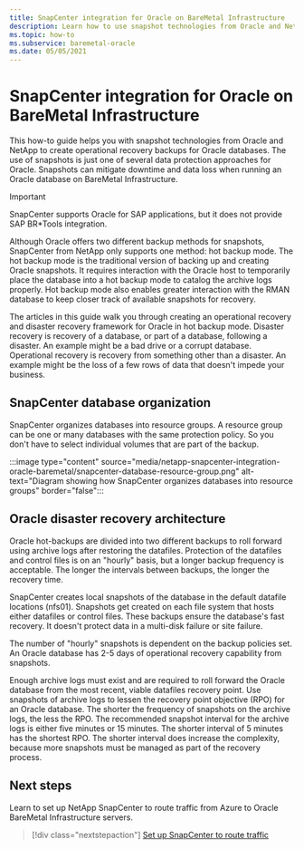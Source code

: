 ```yaml
---
title: SnapCenter integration for Oracle on BareMetal Infrastructure 
description: Learn how to use snapshot technologies from Oracle and NetApp to create operational recovery backups for Oracle databases on BareMetal Infrastructure.
ms.topic: how-to
ms.subservice: baremetal-oracle
ms.date: 05/05/2021
---
```


# SnapCenter integration for Oracle on BareMetal Infrastructure

This how-to guide helps you with snapshot technologies from Oracle and NetApp to create operational recovery backups for Oracle databases. The use of snapshots is just one of several data protection approaches for Oracle. Snapshots can mitigate downtime and data loss when running an Oracle database on BareMetal Infrastructure. 

>[!IMPORTANT]
>SnapCenter supports Oracle for SAP applications, but it does not provide SAP BR\*Tools integration.

Although Oracle offers two different backup methods for snapshots, SnapCenter from NetApp only supports one method: hot backup mode. The hot backup mode is the traditional version of backing up and creating Oracle snapshots. It requires interaction with the Oracle host to temporarily place the database into a hot backup mode to catalog the archive logs properly. Hot backup mode also enables greater interaction with the RMAN database to keep closer track of available snapshots for recovery. 

The articles in this guide walk you through creating an operational recovery and disaster recovery framework for Oracle in hot backup mode. Disaster recovery is recovery of a database, or part of a database, following a disaster. An example might be a bad drive or a corrupt database. Operational recovery is recovery from something other than a disaster. An example might be the loss of a few rows of data that doesn't impede your business.

## SnapCenter database organization
SnapCenter organizes databases into resource groups. A resource group can be one or many databases with the same protection policy. So you don't have to select  individual volumes that are part of the backup.

:::image type="content" source="media/netapp-snapcenter-integration-oracle-baremetal/snapcenter-database-resource-group.png" alt-text="Diagram showing how SnapCenter organizes databases into resource groups" border="false":::

## Oracle disaster recovery architecture

Oracle hot-backups are divided into two different backups to roll forward using archive logs after restoring the datafiles. Protection of the datafiles and control files is on an "hourly" basis, but a longer backup frequency is acceptable. The longer the intervals between backups, the longer the recovery time.  

SnapCenter creates local snapshots of the database in the default datafile locations (nfs01). Snapshots get created on each file system that hosts either datafiles or control files. These backups ensure the database's fast recovery. It doesn't protect data in a multi-disk failure or site failure. 

The number of "hourly" snapshots is dependent on the backup policies set. An Oracle database has 2-5 days of operational recovery capability from snapshots.
 
Enough archive logs must exist and are required to roll forward the Oracle database from the most recent, viable datafiles recovery point. Use snapshots of archive logs to lessen the recovery point objective (RPO) for an Oracle database. The shorter the frequency of snapshots on the archive logs, the less the RPO. The recommended snapshot interval for the archive logs is either five minutes or 15 minutes. The shorter interval of 5 minutes has the shortest RPO.  The shorter interval does increase the complexity, because more snapshots must be managed as part of the recovery process.

## Next steps

Learn to set up NetApp SnapCenter to route traffic from Azure to Oracle BareMetal Infrastructure servers.

> [!div class="nextstepaction"]
> [Set up SnapCenter to route traffic](set-up-snapcenter-to-route-traffic.md)
